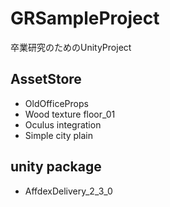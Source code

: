 # GRSampleProject

卒業研究のためのUnityProject


## AssetStore
* OldOfficeProps
* Wood texture floor_01
* Oculus integration
* Simple city plain

## unity package
* AffdexDelivery_2_3_0

